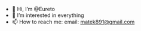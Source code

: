 - 👋 Hi, I’m @Eureto
- 👀 I’m interested in everything
- 📫 How to reach me: email: matek891@gmail.com 

<!---
Eureto/Eureto is a ✨ special ✨ repository because its `README.md` (this file) appears on your GitHub profile.
You can click the Preview link to take a look at your changes.
--->
